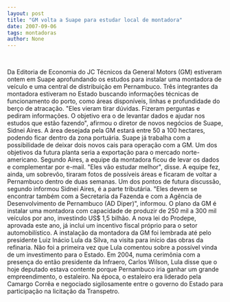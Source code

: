 ```yaml
---
layout: post
title: "GM volta a Suape para estudar local de montadora"
date: 2007-09-06
tags: montadoras
author: None
---
```


&nbsp;

Da Editoria de Economia do JC
T&eacute;cnicos da General Motors (GM) estiveram ontem em Suape aprofundando os estudos para instalar uma montadora de ve&iacute;culo e uma central de distribui&ccedil;&atilde;o em Pernambuco. Tr&ecirc;s integrantes da montadora estiveram no Estado buscando informa&ccedil;&otilde;es t&eacute;cnicas de funcionamento do porto, como &aacute;reas dispon&iacute;veis, linhas e profundidade do ber&ccedil;o de atraca&ccedil;&atilde;o. 
&quot;Eles vieram tirar d&uacute;vidas. Fizeram perguntas e pediram informa&ccedil;&otilde;es. O objetivo era o de levantar dados e ajudar nos estudos que est&atilde;o fazendo&quot;, afirmou o diretor de novos neg&oacute;cios de Suape, Sidnei Aires. A &aacute;rea desejada pela GM estar&aacute; entre 50 a 100 hectares, podendo ficar dentro da zona portu&aacute;ria. Suape j&aacute; trabalha com a possibilidade de deixar dois novos cais para opera&ccedil;&atilde;o com a GM. Um dos objetivos da futura planta seria a exporta&ccedil;&atilde;o para o mercado norte-americano. 
Segundo Aires, a equipe da montadora ficou de levar os dados e complementar por e-mail. &quot;Eles v&atilde;o estudar melhor&quot;, disse. A equipe fez, ainda, um sobrev&ocirc;o, tiraram fotos de poss&iacute;veis &aacute;reas e ficaram de voltar a Pernambuco dentro de duas semanas. Um dos pontos de futura discuss&atilde;o, segundo informou Sidnei Aires, &eacute; a parte tribut&aacute;ria. &quot;Eles devem se encontrar tamb&eacute;m com a Secretaria da Fazenda e com a Ag&ecirc;ncia de Desenvolvimento de Pernambuco (AD Diper)&quot;, informou. 
O plano da GM &eacute; instalar uma montadora com capacidade de produzir de 250 mil a 300 mil ve&iacute;culos por ano, investindo US$ 1,5 bilh&atilde;o. A nova lei do Prodepe, aprovada este ano, j&aacute; inclui um incentivo fiscal pr&oacute;prio para o setor automobil&iacute;stico. 
A instala&ccedil;&atilde;o da montadora da GM foi lembrada at&eacute; pelo presidente Luiz In&aacute;cio Lula da Silva, na visita para in&iacute;cio das obras da refinaria. N&atilde;o foi a primeira vez que Lula comentou sobre a poss&iacute;vel vinda de um investimento para o Estado. Em 2004, numa cerim&ocirc;nia com a presen&ccedil;a do ent&atilde;o presidente da Infraero, Carlos Wilson, Lula disse que o hoje deputado estava contente porque Pernambuco iria ganhar um grande empreendimento, o estaleiro. Na &eacute;poca, o estaleiro era liderado pela Camargo Corr&ecirc;a e negociado sigilosamente entre o governo do Estado para participa&ccedil;&atilde;o na licita&ccedil;&atilde;o da Transpetro.  